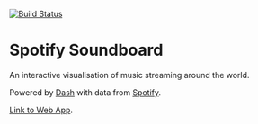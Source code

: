 [![Build Status](https://travis-ci.com/domvwt/spotify-soundboard.svg?branch=development)](https://travis-ci.com/domvwt/spotify-soundboard)

# Spotify Soundboard

An interactive visualisation of music streaming around the world.

Powered by [Dash](https://plotly.com/dash/) with data from [Spotify](https://spotifycharts.com/regional).

[Link to Web App](https://spotify-soundboard-kxyoqpiojq-nw.a.run.app/).
